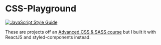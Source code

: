 # CSS-Playground
[![JavaScript Style Guide](https://img.shields.io/badge/code_style-standard-brightgreen.svg)](https://standardjs.com)

These are projects off an [Advanced CSS & SASS course](https://www.udemy.com/course/advanced-css-and-sass/) but I built it with ReactJS and styled-components instead.

